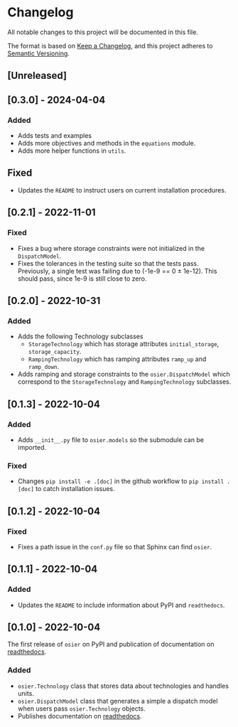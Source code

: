 # Changelog

All notable changes to this project will be documented in this file.

The format is based on [Keep a Changelog](https://keepachangelog.com/en/1.0.0/),
and this project adheres to [Semantic Versioning](https://semver.org/spec/v2.0.0.html).

## [Unreleased]

## [0.3.0] - 2024-04-04
### Added
- Adds tests and examples
- Adds more objectives and methods in the `equations` module.
- Adds more helper functions in `utils`.

## Fixed
- Updates the `README` to instruct users on current installation procedures.

## [0.2.1] - 2022-11-01
### Fixed
- Fixes a bug where storage constraints were not initialized in the `DispatchModel`.
- Fixes the tolerances in the testing suite so that the tests pass. 
Previously, a single test was failing due to (-1e-9 == 0 &#177; 1e-12). 
This should pass, since 1e-9 is still close to zero.

## [0.2.0] - 2022-10-31
### Added
- Adds the following Technology subclasses
    * `StorageTechnology` which has storage attributes `initial_storage`, `storage_capacity`.
    * `RampingTechnology` which has ramping attributes `ramp_up` and `ramp_down`.
- Adds ramping and storage constraints to the `osier.DispatchModel` which correspond to the
`StorageTechnology` and `RampingTechnology` subclasses.

## [0.1.3] - 2022-10-04
### Added
- Adds `__init__.py` file to `osier.models` so the submodule can be imported.
### Fixed
- Changes `pip install -e .[doc]` in the github workflow to `pip install .[doc]` 
to catch installation issues.

## [0.1.2] - 2022-10-04
### Fixed
- Fixes a path issue in the `conf.py` file so that Sphinx can find `osier`.

## [0.1.1] - 2022-10-04
### Added
- Updates the `README` to include information about PyPI and `readthedocs`.

## [0.1.0] - 2022-10-04
The first release of `osier` on PyPI and publication of documentation on 
[readthedocs](https://osier.readthedocs.io/en/latest/).

### Added 
- `osier.Technology` class that stores data about technologies and handles units.
- `osier.DispatchModel` class that generates a simple a dispatch model when users pass 
`osier.Technology` objects.
- Publishes documentation on [readthedocs](https://osier.readthedocs.io/en/latest/).